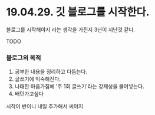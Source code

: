 # 19.04.29. 깃 블로그를 시작한다.

블로그를 시작해야지 라는 생각을 가진지 3년이 지난것 같다.

TODO

### 블로그의 목적
1. 공부한 내용을 정리하고 다듬는다.
2. 글쓰기에 익숙해진다.
3. 나태한 마음가짐에 '주 1회 글쓰기'라는 강제성을 불어넣는다.
4. 배민가고싶다


시작이 반이니 내일 추가해서 써야지
